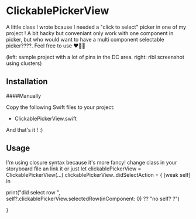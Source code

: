 # ClickablePickerView

A little class I wrote bcause I needed a "click to select" picker in one of my project ! A bit hacky but conveniant only work with one component in picker, but who would want to have a multi component selectable picker????. Feel free to use ❤️📲🍿


(left: sample project with a lot of pins in the DC area.  right: ribl screenshot using clusters)

## Installation

####Manually

Copy the following Swift files to your project:

* ClickablePickerView.swift

And that's it ! :)

## Usage
I'm using closure syntax because it's more fancy! change class in your storyboard file an link it or just let clickablePickerView = ClickablePickerView(...) 
clickablePickerView..didSelectAction = { [weak self] in

print("did select row ", self?.clickablePickerView.selectedRow(inComponent: 0) ?? "no self? ?")

}
